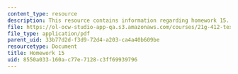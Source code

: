 ```yaml
---
content_type: resource
description: This resource contains information regarding homework 15.
file: https://ol-ocw-studio-app-qa.s3.amazonaws.com/courses/21g-412-texts-topics-and-times-in-german-literature-fall-2009/8550a033160ac77e7128c3ff69939796_MIT21G_412F09_hw15.pdf
file_type: application/pdf
parent_uid: 33b77d2d-f3d9-72d4-a203-ca4a40b609be
resourcetype: Document
title: Homework 15
uid: 8550a033-160a-c77e-7128-c3ff69939796
---
```

